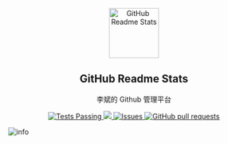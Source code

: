 <p align="center">
 <img width="100px" src="https://res.cloudinary.com/anuraghazra/image/upload/v1594908242/logo_ccswme.svg" align="center" alt="GitHub Readme Stats" />
 <h2 align="center">GitHub Readme Stats</h2>
 <p align="center"> 李斌的 Github 管理平台 </p>
</p>
  <p align="center">
    <a href="https://github.com/jefferyjob/jefferyjob/actions">
      <img alt="Tests Passing" src="https://github.com/jefferyjob/jefferyjob/workflows/Test/badge.svg" />
    </a>
    <a href="https://codecov.io/gh/jefferyjob/jefferyjob">
      <img src="https://codecov.io/gh/jefferyjob/jefferyjob/branch/master/graph/badge.svg" />
    </a>
    <a href="https://github.com/jefferyjob/jefferyjob/issues">
      <img alt="Issues" src="https://img.shields.io/github/issues/jefferyjob/jefferyjob?color=0088ff" />
    </a>
    <a href="https://github.com/anuraghazra/github-readme-stats/pulls">
      <img alt="GitHub pull requests" src="https://img.shields.io/github/issues-pr/jefferyjob/jefferyjob?color=0088ff" />
    </a>
    <br />
  </p>
</p>

 ![info](https://github-readme-stats.vercel.app/api?username=jefferyjob&show_icons=true&count_private=true&hide=prs&theme=default_repocard)

